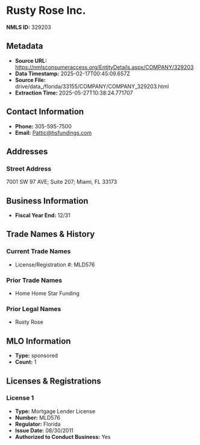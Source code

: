 # Rusty Rose Inc.

**NMLS ID:** 329203

## Metadata
- **Source URL:** https://nmlsconsumeraccess.org/EntityDetails.aspx/COMPANY/329203
- **Data Timestamp:** 2025-02-17T00:45:09.657Z
- **Source File:** drive/data_/florida/33155/COMPANY/COMPANY_329203.html
- **Extraction Time:** 2025-05-27T10:38:24.771707

## Contact Information
- **Phone:** 305-595-7500
- **Email:** Pattic@hsfundings.com

## Addresses
### Street Address
7001 SW 97 AVE; Suite 207; Miami, FL 33173

## Business Information
- **Fiscal Year End:** 12/31

## Trade Names & History
### Current Trade Names
- License/Registration #: MLD576

### Prior Trade Names
- Home Home Star Funding

### Prior Legal Names
- Rusty Rose

## MLO Information
- **Type:** sponsored
- **Count:** 1

## Licenses & Registrations

### License 1
- **Type:** Mortgage Lender License
- **Number:** MLD576
- **Regulator:** Florida
- **Issue Date:** 08/30/2011
- **Authorized to Conduct Business:** Yes
